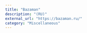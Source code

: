 ```yaml
---
title: "Bazaman"
description: "(RU)"
external_url: "https://bazaman.ru/"
category: "Miscellaneous"
---
```

